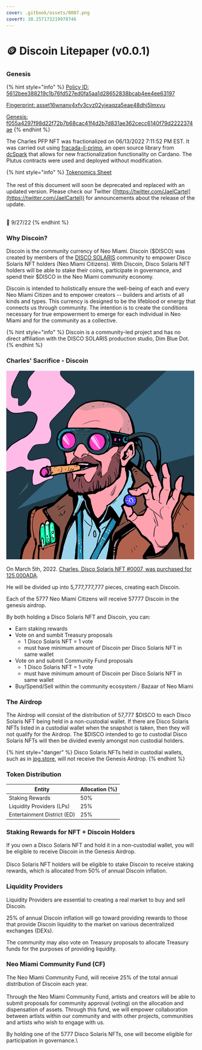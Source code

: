 ```yaml
---
cover: .gitbook/assets/0007.png
coverY: 38.257173219978746
---
```


# 🪙 Discoin Litepaper (v0.0.1)

### Genesis

{% hint style="info" %}
[Policy ID: 5612bee388219c1b76fd527ed0fa5aa1d28652838bcab4ee4ee63197](https://cardanoscan.io/tokenPolicy/5612bee388219c1b76fd527ed0fa5aa1d28652838bcab4ee4ee63197)

[Fingerprint: asset16wnanv4xfv3cvz02yjeaqza5eae48dhj5lmxvu](https://cardanoscan.io/token/5612bee388219c1b76fd527ed0fa5aa1d28652838bcab4ee4ee63197446973636f696e)

[Genesis: f055a4297f98d22f72b7b68cac41f4d2b7d831ae362cecc6140f79d2222374ae](https://cardanoscan.io/transaction/f055a4297f98d22f72b7b68cac41f4d2b7d831ae362cecc6140f79d2222374ae)
{% endhint %}

The Charles PFP NFT was fractionalized on 06/13/2022 7:11:52 PM EST. It was carried out using [fracada-il-primo](https://medium.com/dcspark/fracada-il-primo-for-developers-5055dc0834e), an open source library from [dcSpark](https://www.dcspark.io/) that allows for new fractionalization functionality on Cardano. The Plutus contracts were used and deployed without modification.



{% hint style="info" %}
[Tokenomics Sheet](https://docs.google.com/spreadsheets/d/14qX9k1g49BL2j2VGac\_TyIHbBs0zsnQaEOGdXaTHvgo/edit#gid=0)\
\
The rest of this document will soon be deprecated and replaced with an updated version. Please check our Twitter ([https://twitter.com/JaelCartel](https://twitter.com/JaelCartel)) for announcements about the release of the update.

\
🍒 9/27/22
{% endhint %}

### Why Discoin?

Discoin is the community currency of Neo Miami. Discoin ($DISCO) was created by members of the [DISCO SOLARIS](https://discosolaris.com) community to empower Disco Solaris NFT holders (Neo Miami Citizens). With Discoin, Disco Solaris NFT holders will be able to stake their coins, participate in governance, and spend their $DISCO in the Neo Miami community economy.

Discoin is intended to holistically ensure the well-being of each and every Neo Miami Citizen and to empower creators -- builders and artists of all kinds and types. This currency is designed to be the lifeblood or energy that connects us through community. The intention is to create the conditions necessary for true empowerment to emerge for each individual in Neo Miami and for the community as a collective.

{% hint style="info" %}
Discoin is a community-led project and has no direct affiliation with the DISCO SOLARIS production studio, Dim Blue Dot.
{% endhint %}

### Charles' Sacrifice - Discoin

![](<.gitbook/assets/7 (1).png>)

On March 5th, 2022. [Charles, Disco Solaris NFT #0007, was purchased for 125,000ADA](https://cardanoscan.io/transaction/d795c05d6185cee0f6d2cd73fa3ed0dd4cab6aa0d41fbe5d713900b87de8a6ce).

He will be divided up into 5,777,777,777 pieces, creating each Discoin.

Each of the 5777 Neo Miami Citizens will receive 57777 Discoin in the genesis airdrop.

By both holding a Disco Solaris NFT and Discoin, you can:

* Earn staking rewards
* Vote on and sumbit Treasury proposals
  * 1 Disco Solaris NFT = 1 vote
  * must have minimum amount of Discoin per Disco Solaris NFT in same wallet
* Vote on and submit Community Fund proposals
  * 1 Disco Solaris NFT = 1 vote
  * must have minimum amount of Discoin per Disco Solaris NFT in same wallet
* Buy/Spend/Sell within the community ecosystem / Bazaar of Neo Miami

### The Airdrop

The Airdrop will consist of the distribution of 57,777 $DISCO to each Disco Solaris NFT being held in a non-custodial wallet. If there are Disco Solaris NFTs listed in a custodial wallet when the snapshot is taken, then they will not qualify for the Airdrop. The $DISCO intended to go to custodial Disco Solaris NFTs will then be divided evenly amongst non custodial holders.

{% hint style="danger" %}
Disco Solaris NFTs held in custodial wallets, such as in [jpg.store](https://jpg.store), will not receive the Genesis Airdrop.
{% endhint %}



### Token Distribution

| Entity                      | Allocation (%) |
| --------------------------- | -------------- |
| Staking Rewards             | 50%            |
| Liquidity Providers (LPs)   | 25%            |
| Entertainment District (ED) | 25%            |



### Staking Rewards for NFT + Discoin Holders

If you own a Disco Solaris NFT and hold it in a non-custodial wallet, you will be eligible to receive Discoin in the Genesis Airdrop.\
\
Disco Solaris NFT holders will be eligible to stake Discoin to receive staking rewards, which is allocated from 50% of annual Discoin inflation.

### Liquidity Providers

Liquidity Providers are essential to creating a real market to buy and sell Discoin.

25% of annual Discoin inflation will go toward providing rewards to those that provide Discoin liquidity to the market on various decentralized exchanges (DEXs).

The community may also vote on Treasury proposals to allocate Treasury funds for the purposes of providing liquidity.

### Neo Miami Community Fund (CF)

The  Neo Miami Community Fund, will receive 25% of the total annual distribution of Discoin each year.\
\
Through the Neo Miami Community Fund, artists and creators will be able to submit proposals for community approval (voting) on the allocation and dispensation of assets. Through this fund, we will empower collaboration between artists within our community and with other projects, communities and artists who wish to engage with us.

By holding one of the 5777 Disco Solaris NFTs, one will become eligible for participation in  governance.\
